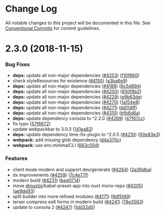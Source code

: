 # Change Log

All notable changes to this project will be documented in this file.
See [Conventional Commits](https://conventionalcommits.org) for commit guidelines.

# 2.3.0 (2018-11-15)


### Bug Fixes

* **deps:** update all non-major dependencies ([#4253](https://github.com/nuxt/nuxt.js/issues/4253)) ([f10f860](https://github.com/nuxt/nuxt.js/commit/f10f860))
* check styleResources for existence ([#4155](https://github.com/nuxt/nuxt.js/issues/4155)) ([a3ba6e9](https://github.com/nuxt/nuxt.js/commit/a3ba6e9))
* **deps:** update all non-major dependencies ([#4189](https://github.com/nuxt/nuxt.js/issues/4189)) ([6c5d89d](https://github.com/nuxt/nuxt.js/commit/6c5d89d))
* **deps:** update all non-major dependencies ([#4200](https://github.com/nuxt/nuxt.js/issues/4200)) ([930f8b2](https://github.com/nuxt/nuxt.js/commit/930f8b2))
* **deps:** update all non-major dependencies ([#4229](https://github.com/nuxt/nuxt.js/issues/4229)) ([e9b63de](https://github.com/nuxt/nuxt.js/commit/e9b63de))
* **deps:** update all non-major dependencies ([#4270](https://github.com/nuxt/nuxt.js/issues/4270)) ([1a154e8](https://github.com/nuxt/nuxt.js/commit/1a154e8))
* **deps:** update all non-major dependencies ([#4271](https://github.com/nuxt/nuxt.js/issues/4271)) ([dd114ff](https://github.com/nuxt/nuxt.js/commit/dd114ff))
* **deps:** update all non-major dependencies ([#4310](https://github.com/nuxt/nuxt.js/issues/4310)) ([bfb6d6a](https://github.com/nuxt/nuxt.js/commit/bfb6d6a))
* **deps:** update dependency consola to ^2.2.0 ([#4269](https://github.com/nuxt/nuxt.js/issues/4269)) ([47f67cc](https://github.com/nuxt/nuxt.js/commit/47f67cc))
* fix typo ([57f6672](https://github.com/nuxt/nuxt.js/commit/57f6672))
* update webpackbar to 3.0.3 ([141ea82](https://github.com/nuxt/nuxt.js/commit/141ea82))
* **deps:** update dependency time-fix-plugin to ^2.0.5 ([#4210](https://github.com/nuxt/nuxt.js/issues/4210)) ([00e83e3](https://github.com/nuxt/nuxt.js/commit/00e83e3))
* **webpack:** add missing glob dependency ([d4a370c](https://github.com/nuxt/nuxt.js/commit/d4a370c))
* **webpack:** use env.minimalCLI ([663c00d](https://github.com/nuxt/nuxt.js/commit/663c00d))


### Features

* client mode modern and support dev/generate ([#4264](https://github.com/nuxt/nuxt.js/issues/4264)) ([2a36dba](https://github.com/nuxt/nuxt.js/commit/2a36dba))
* dx improvements ([#4259](https://github.com/nuxt/nuxt.js/issues/4259)) ([7c4e77f](https://github.com/nuxt/nuxt.js/commit/7c4e77f))
* modern build ([#4231](https://github.com/nuxt/nuxt.js/issues/4231)) ([bed0714](https://github.com/nuxt/nuxt.js/commit/bed0714))
* move [@nuxtjs](https://github.com/nuxtjs)/babel-preset-app into nuxt mono-repo ([#4205](https://github.com/nuxt/nuxt.js/issues/4205)) ([ae9de93](https://github.com/nuxt/nuxt.js/commit/ae9de93))
* split builder into more refined modules ([#4171](https://github.com/nuxt/nuxt.js/issues/4171)) ([9df5f49](https://github.com/nuxt/nuxt.js/commit/9df5f49))
* terser compress es6 forms in modern build ([#4241](https://github.com/nuxt/nuxt.js/issues/4241)) ([78e3563](https://github.com/nuxt/nuxt.js/commit/78e3563))
* update to consola 2 ([#4247](https://github.com/nuxt/nuxt.js/issues/4247)) ([1dd32d0](https://github.com/nuxt/nuxt.js/commit/1dd32d0))
